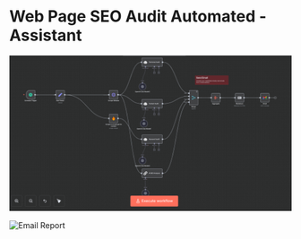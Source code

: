 # Web Page SEO Audit Automated -Assistant

![SEO Automated Analysis Assistant ](./images/SEO-Automated-Analysis-Assistant.png)


![Email Report](./imgaes/SEO-Analysis-Report.png)
